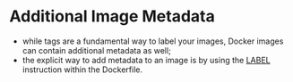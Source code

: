 # Additional Image Metadata

- while tags are a fundamental way to label your images, Docker images can contain additional metadata as well;
- the explicit way to add metadata to an image is by using the [LABEL](../../../dockerfile/common-command/label/label.md) instruction within the Dockerfile.
